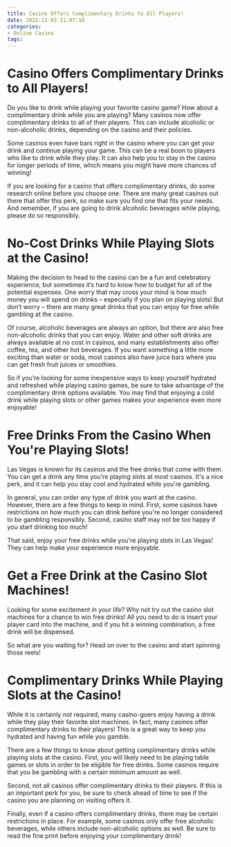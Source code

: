 ```yaml
---
title: Casino Offers Complimentary Drinks to All Players!
date: 2022-11-03 11:07:10
categories:
- Online Casino
tags:
---
```



#  Casino Offers Complimentary Drinks to All Players!



Do you like to drink while playing your favorite casino game? How about a complimentary drink while you are playing? Many casinos now offer complimentary drinks to all of their players. This can include alcoholic or non-alcoholic drinks, depending on the casino and their policies.

Some casinos even have bars right in the casino where you can get your drink and continue playing your game. This can be a real boon to players who like to drink while they play. It can also help you to stay in the casino for longer periods of time, which means you might have more chances of winning!

If you are looking for a casino that offers complimentary drinks, do some research online before you choose one. There are many great casinos out there that offer this perk, so make sure you find one that fits your needs. And remember, if you are going to drink alcoholic beverages while playing, please do so responsibly.

#  No-Cost Drinks While Playing Slots at the Casino!

Making the decision to head to the casino can be a fun and celebratory experience, but sometimes it’s hard to know how to budget for all of the potential expenses. One worry that may cross your mind is how much money you will spend on drinks – especially if you plan on playing slots! But don’t worry – there are many great drinks that you can enjoy for free while gambling at the casino.

Of course, alcoholic beverages are always an option, but there are also free non-alcoholic drinks that you can enjoy. Water and other soft drinks are always available at no cost in casinos, and many establishments also offer coffee, tea, and other hot beverages. If you want something a little more exciting than water or soda, most casinos also have juice bars where you can get fresh fruit juices or smoothies.

So if you’re looking for some inexpensive ways to keep yourself hydrated and refreshed while playing casino games, be sure to take advantage of the complimentary drink options available. You may find that enjoying a cold drink while playing slots or other games makes your experience even more enjoyable!

#  Free Drinks From the Casino When You're Playing Slots!

Las Vegas is known for its casinos and the free drinks that come with them. You can get a drink any time you're playing slots at most casinos. It's a nice perk, and it can help you stay cool and hydrated while you're gambling.

In general, you can order any type of drink you want at the casino. However, there are a few things to keep in mind. First, some casinos have restrictions on how much you can drink before you're no longer considered to be gambling responsibly. Second, casino staff may not be too happy if you start drinking too much!

That said, enjoy your free drinks while you're playing slots in Las Vegas! They can help make your experience more enjoyable.

#  Get a Free Drink at the Casino Slot Machines!

Looking for some excitement in your life? Why not try out the casino slot machines for a chance to win free drinks! All you need to do is insert your player card into the machine, and if you hit a winning combination, a free drink will be dispensed.

So what are you waiting for? Head on over to the casino and start spinning those reels!

#  Complimentary Drinks While Playing Slots at the Casino!

While it is certainly not required, many casino-goers enjoy having a drink while they play their favorite slot machines. In fact, many casinos offer complimentary drinks to their players! This is a great way to keep you hydrated and having fun while you gamble.

There are a few things to know about getting complimentary drinks while playing slots at the casino. First, you will likely need to be playing table games or slots in order to be eligible for free drinks. Some casinos require that you be gambling with a certain minimum amount as well.

Second, not all casinos offer complimentary drinks to their players. If this is an important perk for you, be sure to check ahead of time to see if the casino you are planning on visiting offers it.

Finally, even if a casino offers complimentary drinks, there may be certain restrictions in place. For example, some casinos only offer free alcoholic beverages, while others include non-alcoholic options as well. Be sure to read the fine print before enjoying your complimentary drink!